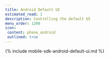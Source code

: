 ```yaml
---
title: Android Default UI
estimated_read: 1
description: Controlling the default UI
menu_order: 1200
icon:
 content: phone_android
 outlined: true
---
```


{% include mobile-sdk-android-default-ui.md %}
